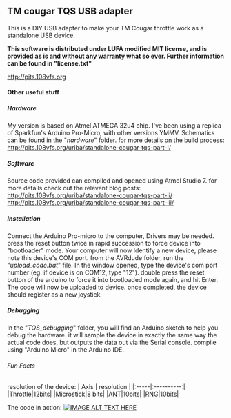 ## TM cougar TQS USB adapter 
This is a DIY USB adapter to make your TM Cougar throttle work as a standalone USB device.

**This software is distributed under LUFA modified MIT license, and is provided as is and without any warranty what so ever. Further information can be found in "license.txt"**

http://pits.108vfs.org

#### Other useful stuff
##### Hardware
My version is based on Atmel ATMEGA 32u4 chip. 
I've been using a replica of Sparkfun's Arduino Pro-Micro, with other versions YMMV.
Schematics can be found in the "*hardware*" folder.
for more details on the build process:
http://pits.108vfs.org/uriba/standalone-cougar-tqs-part-i/

##### Software
Source code provided can compiled and opened using Atmel Studio 7.
for more details check out the relevent blog posts:
http://pits.108vfs.org/uriba/standalone-cougar-tqs-part-ii/
http://pits.108vfs.org/uriba/standalone-cougar-tqs-part-iii/

##### Installation 
Connect the Arduino Pro-micro to the computer, Drivers may be needed.
press the reset button twice in rapid succession to force device into "bootloader" mode.
Your computer will now Identify a new device, please note this device's COM port.
from the AVRdude folder, run the "*upload_code.bat*" file. In the window opened, type the device's com port number (eg. if device is on COM12, type "12").
double press the reset button of the arduino to force it into bootloaded mode again, and hit Enter. The code will now be uploaded to device. once completed, the device should register as a new joystick.

##### Debugging 
In the "*TQS_debugging*" folder, you will find an Arduino sketch to help you debug the hardware.
it will sample the device in exactly the same way the actual code does, but outputs the data out via the Serial console.
compile using "Arduino Micro" in the Arduino IDE.

###### Fun Facts
resolution of the device:
| Axis | resolution |
|:-----|:----------:|
|Throttle|12bits|
|Microstick|8 bits|
|ANT|10bits|
|RNG|10bits|

The code in action:
[![IMAGE ALT TEXT HERE](http://img.youtube.com/vi/_ej5wT5lJjc/0.jpg)](https://www.youtube.com/watch?v=_ej5wT5lJjc)
